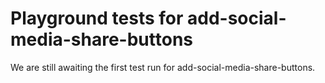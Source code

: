 # Playground tests for add-social-media-share-buttons
We are still awaiting the first test run for add-social-media-share-buttons.
